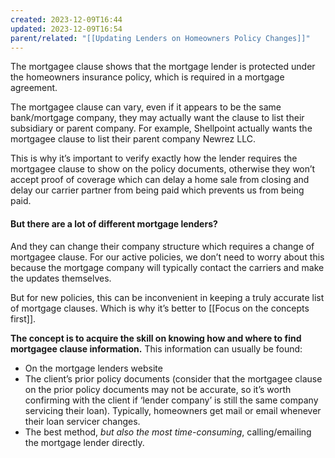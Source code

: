 ```yaml
---
created: 2023-12-09T16:44
updated: 2023-12-09T16:54
parent/related: "[[Updating Lenders on Homeowners Policy Changes]]"
---
```

The mortgagee clause shows that the mortgage lender is protected under the homeowners insurance policy, which is required in a mortgage agreement.

The mortgagee clause can vary, even if it appears to be the same bank/mortgage company, they may actually want the clause to list their subsidiary or parent company. For example, Shellpoint actually wants the mortgagee clause to list their parent company Newrez LLC.

This is why it’s important to verify exactly how the lender requires the mortgagee clause to show on the policy documents, otherwise they won’t accept proof of coverage which can delay a home sale from closing and delay our carrier partner from being paid which prevents us from being paid.

#### But there are a lot of different mortgage lenders?
And they can change their company structure which requires a change of mortgagee clause. For our active policies, we don’t need to worry about this because the mortgage company will typically contact the carriers and make the updates themselves.

But for new policies, this can be inconvenient in keeping a truly accurate list of mortgage clauses. Which is why it’s better to [[Focus on the concepts first]].

**The concept is to acquire the skill on knowing how and where to find mortgagee clause information.** This information can usually be found:
- On the mortgage lenders website
- The client’s prior policy documents (consider that the mortgagee clause on the prior policy documents may not be accurate, so it’s worth confirming with the client if ‘lender company’ is still the same company servicing their loan). Typically, homeowners get mail or email whenever their loan servicer changes.
- The best method, *but also the most time-consuming*, calling/emailing the mortgage lender directly. 